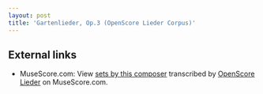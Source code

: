 ```yaml
---
layout: post
title: 'Gartenlieder, Op.3 (OpenScore Lieder Corpus)'
---
```


## External links

- MuseScore.com: View [sets by this composer] transcribed by [OpenScore Lieder] on MuseScore.com.

[sets by this composer]: https://musescore.com/openscore-lieder-corpus/sets/5102133
[OpenScore Lieder]: https://musescore.com/openscore-lieder-corpus

